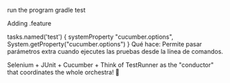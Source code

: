 run the program
gradle test

Adding .feature

tasks.named('test') {
    systemProperty "cucumber.options", System.getProperty("cucumber.options")
}
Qué hace: Permite pasar parámetros extra cuando ejecutes las pruebas desde la línea de comandos.

Selenium + JUnit + Cucumber +
Think of TestRunner as the "conductor" that coordinates the whole orchestra! 🎼
